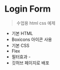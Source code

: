 # Login Form

> 수업용 html css 예제

- 기본 HTML
- Boxicons 아이콘 사용
- 기본 CSS
- Flex
- 필터효과 -
- 깃허브 페이지로 배포
